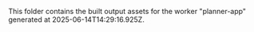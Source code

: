 This folder contains the built output assets for the worker "planner-app" generated at 2025-06-14T14:29:16.925Z.